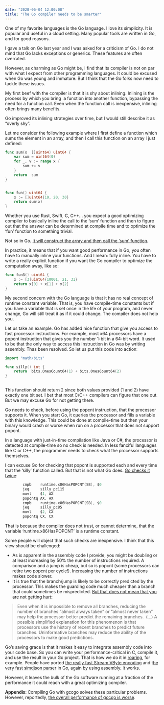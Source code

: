 ```yaml
---
date: "2020-06-04 12:00:00"
title: "The Go compiler needs to be smarter"
---
```




One of my favorite languages is the Go language. I love its simplicity. It is popular and useful in a cloud setting. Many popular tools are written in Go, and for good reasons.

I gave a talk on Go last year and I was asked for a criticism of Go. I do not mind that Go lacks exceptions or generics. These features are often overrated.

However, as charming as Go might be, I find that its compiler is not on par with what I expect from other programming languages. It could be excused when Go was young and immature. But I think that the Go folks now need to tackle these issues.

My first beef with the compiler is that it is shy about inlining. Inlining is the process by which you bring  a function into another function, bypassing the need for a function call. Even when the function call is inexpensive, inlining often brings many benefits.

Go improved its inlining strategies over time, but I would still describe it as &ldquo;overly shy&rdquo;.

Let me consider the following example where I first define a function which sums the element in an array, and then I call this function on an array I just defined:
```Go
func sum(x  []uint64) uint64 {
    var sum = uint64(0)
    for _, v := range x {
        sum += v
    }
    return  sum
}


func fun() uint64 {
    x := []uint64{10, 20, 30}
    return sum(x)
}
```


Whether you use Rust, Swift, C, C++&hellip; you expect a good optimizing compiler to basically inline the call to the &lsquo;sum&rsquo; function and then to figure out that the answer can be determined at compile time and to optimize the &lsquo;fun&rsquo; function to something trivial.

Not so in Go. [It will construct the array and then call the &lsquo;sum&rsquo; function](https://godbolt.org/z/CNMLMo).

In practice, it means that if you want good performance in Go, you often have to manually inline your functions. And I mean: fully inline. You have to write a really explicit function if you want the Go compiler to optimize the computation away, like so:
```Go
func fun3() uint64 { 
    x := [3]uint64{10001, 21, 31}
    return x[0] + x[1] + x[2] 
}
```


My second concern with the Go language is that it has no real concept of runtime constant variable. That is, you have compile-time constants but if you have a variable that is set once in the life of your program, and never change, Go will still treat it as if it could change. The compiler does not help you.

Let us take an example. Go has added nice function that give you access to fast processor instructions. For example, most x64 processors have a popcnt instruction that gives you the number 1-bit in a 64-bit word. It used to be that the only way to access this instruction in Go was by writing assembly. Thas been resolved. So let us put this code into action:
```Go
import "math/bits"

func silly() int {
    return  bits.OnesCount64(1) + bits.OnesCount64(2)
}
    
```


This function should return 2 since both values provided (1 and 2) have exactly one bit set. I bet that most C/C++ compilers can figure that one out. But we may excuse Go for not getting there.

Go needs to check, before using the popcnt instruction, that the processor supports it. When you start Go, it queries the processor and fills a variable with this knowledge. This could be done at compile-time but then your binary would crash or worse when run on a processor that does not support popcnt.

In a language with just-in-time compilation like Java or C#, the processor is detected at compile-time so no check is needed. In less fanciful languages like C or C++, the programmer needs to check what the processor supports themselves.

I can excuse Go for checking that popcnt is supported each and every time that the &lsquo;silly&rsquo; function called. But that is not what Go does. [Go checks it twice](https://godbolt.org/z/iYLQx-):
```Go
        cmpb    runtime.x86HasPOPCNT(SB), $0
        jeq     silly_pc115
        movl    $1, AX
        popcntq AX, AX
        cmpb    runtime.x86HasPOPCNT(SB), $0
        jeq     silly_pc85
        movl    $2, CX
        popcntq CX, CX
```


That is because the compiler does not trust, or cannot determine, that the variable &lsquo;runtime<span style="color: #808030;">.</span>x86HasPOPCNT&rsquo; is a runtime constant.

Some people will object that such checks are inexpensive. I think that this view should be challenged:

- As is apparent in the assembly code I provide, you might be doubling or at least increasing by 50% the number of instructions required. A comparison and a jump is cheap, but so is popcnt (some processors can retire two popcnt per cycle!). Increasing the number of instructions makes code slower.
- It is true that the branch/jump is likely to be correctly predicted by the processor. This makes the guarding code much cheaper than a branch that could sometimes be mispredicted. [But that does not mean that you are not getting hurt:](https://www.infoq.com/articles/making-code-faster-taming-branches/)<br/>

> Even when it is impossible to remove all branches, reducing the number of branches &ldquo;almost always taken&rdquo; or &ldquo;almost never taken&rdquo; may help the processor better predict the remaining branches.  (&hellip;) A possible simplified explanation for this phenomenon is that processors use the history of recent branches to predict future branches. Uninformative branches may reduce the ability of the processors to make good predictions.



Go&rsquo;s saving grace is that it makes it easy to integrate assembly code into your code base. So you can write your performance-critical in C, compile it, and use the result in your Go project. That is how we do it in [roaring](https://github.com/RoaringBitmap/roaring), for example. People have ported [the really fast Stream VByte encoding](https://github.com/bmkessler/streamvbyte) and t[he very fast simdjson parser](https://github.com/minio/simdjson-go) in Go, again by using assembly. It works.

However, it leaves the bulk of the Go software running at a fraction of the performance it could reach with a great optimizing compiler.

__Appendix__: Compiling Go with gccgo solves these particular problems. However, reportedly, [the overall performance of gccgo is worse](https://meltware.com/2019/01/16/gccgo-benchmarks-2019.html).


